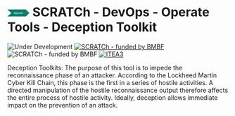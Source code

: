 # <img src="../../../images/operate.png" alt ='operate'  width="10%" > SCRATCh - DevOps - Operate Tools - Deception Toolkit

![Under Development](https://img.shields.io/badge/status-Under%20development-yellow)
[![SCRATCh - funded by BMBF](https://img.shields.io/badge/part%20of-SCRATCh-yellow)](https://scratch-itea3.eu/)
![SCRATCh - funded by BMBF](https://img.shields.io/badge/funded%20by-BMBF-blue)
[![ITEA3](https://img.shields.io/badge/supported%20by-ITEA3-orange)](https://www.itea3.org)

Deception Toolkits: The purpose of this tool is to impede the reconnaissance phase of an attacker. According to the Lockheed Martin Cyber Kill Chain, this phase is the first in a series of hostile activities. A directed manipulation of the hostile reconnaissance output therefore affects the entire process of hostile activity. Ideally, deception allows immediate impact on the prevention of an attack.




